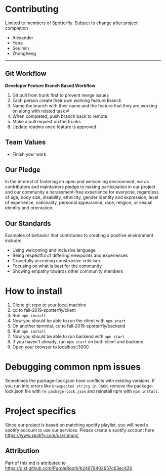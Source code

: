 Contributing
============

Limited to members of Spotterfly. Subject to change after project completion

* Alexander
* Yena
* Seulmin
* Zhongheng

---

## Git Workflow

**Developer Feature Branch Based Workflow**
1. Git pull from trunk first to prevent merge issues
2. Each person create their own working feature Branch
3. Name the branch with their name and the feature that they are working on along with related task #
4. When completed, push branch back to remote
5. Make a pull request on the trunks
6. Update readme once feature is approved


## Team Values

* Finish your work


## Our Pledge

In the interest of fostering an open and welcoming environment, we as
contributors and maintainers pledge to making participation in our project and
our community a harassment-free experience for everyone, regardless of age, body
size, disability, ethnicity, gender identity and expression, level of experience,
nationality, personal appearance, race, religion, or sexual identity and
orientation.

## Our Standards

Examples of behavior that contributes to creating a positive environment
include:

* Using welcoming and inclusive language
* Being respectful of differing viewpoints and experiences
* Gracefully accepting constructive criticism
* Focusing on what is best for the community
* Showing empathy towards other community members

How to install
======

1. Clone git repo to your local machine
2. cd to fall-2019-spotterfly/client
3. Run `npm install`
4. Now you should be able to run the client with `npm start`
5. On another terminal, cd to fall-2019-spotterfly/backend
6. Run `npm install`
7. Now you should be able to run backend with `npm start`
8. If you haven't already, run `npm start` on both client and backend
9. Open your browser to localhost:3000



# Debugging common npm issues
Sometimes the package-lock.json have conflicts with existing versions. If you run into errors like `Unexpected string in JSON`, remove the package-lock.json file with `rm package-lock.json` and reinstall npm with `npm install`.


# Project specifics

Since our project is based on matching spotify playlist, you will need a spotify account to use our services. Please create a spotify account here https://www.spotify.com/us/signup/





## Attribution
Part of this md is attributed to https://gist.github.com/PurpleBooth/b24679402957c63ec426
